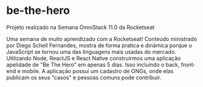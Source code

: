 # be-the-hero
Projeto realizado na Semana OmniStack 11.0 da Rocketseat

Uma semana de muito aprendizado com a Rocketseat! 
Conteúdo ministrado por Diego Schell Fernandes, mostra de forma pratica e dinâmica porque o JavaScript se tornou uma das linguagens mais usadas do mercado. 
Utilizando Node, ReactJS e React Native construirmos uma aplicação apelidade de "Be The Hero" em apenas 5 dias. Isso incluindo o back, front-end e mobile. 
A aplicação possui um cadastro de ONGs, onde elas publicam os seus "casos" e pessoas comuns pode contribuir. 

